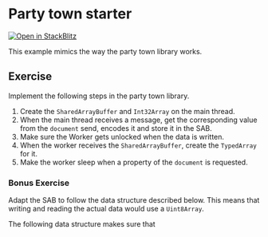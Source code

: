 # Party town starter

[![Open in StackBlitz](https://developer.stackblitz.com/img/open_in_stackblitz.svg)](https://stackblitz.com/github/stackblitz/ng-be-workshop/tree/main/exercises/webworkers/4-party-town?file=src%2Findex.html)

This example mimics the way the party town library works.

## Exercise

Implement the following steps in the party town library.

1. Create the `SharedArrayBuffer` and `Int32Array` on the main thread.
2. When the main thread receives a message, get the corresponding value from the `document` send, encodes it and store it in the SAB.
3. Make sure the Worker gets unlocked when the data is written.
4. When the worker receives the `SharedArrayBuffer`, create the `TypedArray` for it.
5. Make the worker sleep when a property of the `document` is requested.

### Bonus Exercise

Adapt the SAB to follow the data structure described below. This means that writing and reading the actual data would use a `Uint8Array`.

The following data structure makes sure that 

<!-- * +-----------------------------------
 * |                                        |
 * |  |- RESERVED BYTES  |- VARIABLE ----|  |
 * |                                        |
 * |  LOCK               DATA               |
 * |  +---------------+  +---------------+  |
 * |  | Int32Array    |  | Uint8Array    |  |
 * |  +---------------+  +---------------+  |
 * |                                        |
 * |  < - 4 Bytes --- >  <- N Bytes ---- >  |
 * |                                        |
 * +---------------------------------------->
